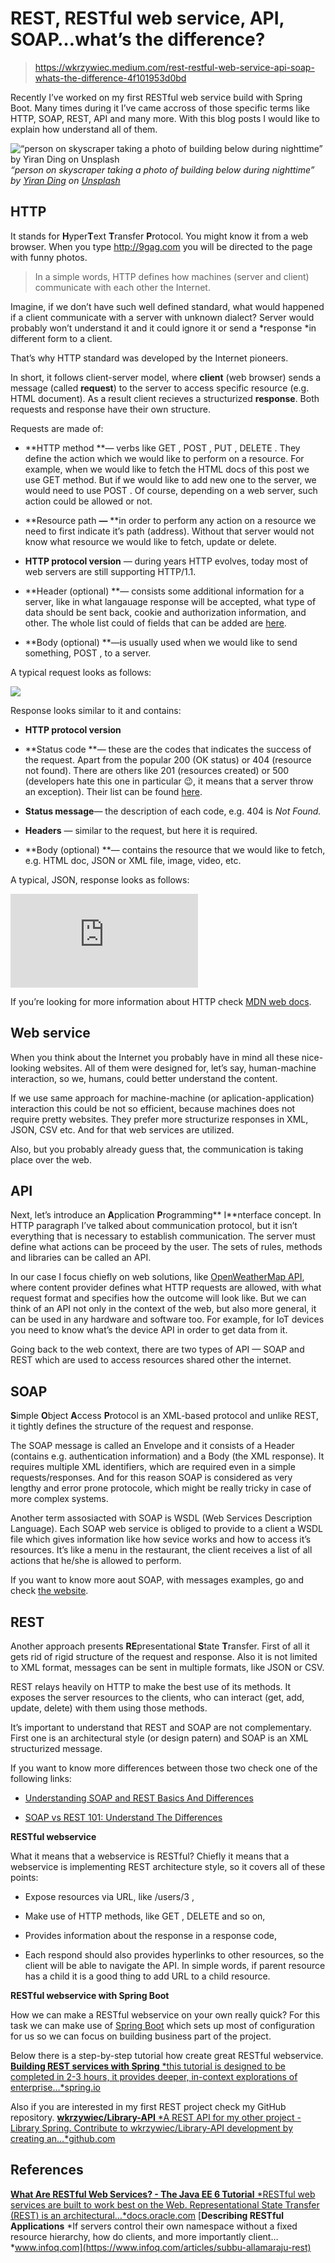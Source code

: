 
# REST, RESTful web service, API, SOAP…what’s the difference?
> https://wkrzywiec.medium.com/rest-restful-web-service-api-soap-whats-the-difference-4f101953d0bd

Recently I’ve worked on my first RESTful web service build with Spring Boot. Many times during it I’ve came accross of those specific terms like HTTP, SOAP, REST, API and many more. With this blog posts I would like to explain how understand all of them.

![“person on skyscraper taking a photo of building below during nighttime” by [Yiran Ding](https://unsplash.com/@yiranding?utm_source=medium&utm_medium=referral) on [Unsplash](https://unsplash.com?utm_source=medium&utm_medium=referral)](https://cdn-images-1.medium.com/max/8420/0*kIXzCKenqP2vkR81)*“person on skyscraper taking a photo of building below during nighttime” by [Yiran Ding](https://unsplash.com/@yiranding?utm_source=medium&utm_medium=referral) on [Unsplash](https://unsplash.com?utm_source=medium&utm_medium=referral)*

## **HTTP**

It stands for **H**yper**T**ext **T**ransfer **P**rotocol. You might know it from a web browser. When you type http://9gag.com you will be directed to the page with funny photos.
> In a simple words, HTTP defines how machines (server and client) communicate with each other the Internet.

Imagine, if we don’t have such well defined standard, what would happened if a client communicate with a server with unknown dialect? Server would probably won’t understand it and it could ignore it or send a *response *in different form to a client.

That’s why HTTP standard was developed by the Internet pioneers.

In short, it follows client-server model, where **client** (web browser) sends a message (called **request**) to the server to access specific resource (e.g. HTML document). As a result client recieves a structurized **response**. Both requests and response have their own structure.

Requests are made of:

* **HTTP method **— verbs like GET , POST , PUT , DELETE . They define the action which we would like to perform on a resource. For example, when we would like to fetch the HTML docs of this post we use GET method. But if we would like to add new one to the server, we would need to use POST . Of course, depending on a web server, such action could be allowed or not.

* **Resource path **—** **in order to perform any action on a resource we need to first indicate it’s path (address). Without that server would not know what resource we would like to fetch, update or delete.

* **HTTP protocol version** — during years HTTP evolves, today most of web servers are still supporting HTTP/1.1.

* **Header (optional) **— consists some additional information for a server, like in what langauage response will be accepted, what type of data should be sent back, cookie and authorization information, and other. The whole list could of fields that can be added are [here](https://developer.mozilla.org/en-US/docs/Web/HTTP/Headers).

* **Body (optional) **—is usually used when we would like to send something, POST , to a server.

A typical request looks as follows:

![](https://cdn-images-1.medium.com/max/2000/0*mtSEkGAfGzRkwbMU.png)

Response looks similar to it and contains:

* **HTTP protocol version**

* **Status code **— these are the codes that indicates the success of the request. Apart from the popular 200 (OK status) or 404 (resource not found). There are others like 201 (resources created) or 500 (developers hate this one in particular 😉, it means that a server throw an exception). Their list can be found [here](https://developer.mozilla.org/en-US/docs/Web/HTTP/Status).

* **Status message**— the description of each code, e.g. 404 is *Not Found.*

* **Headers** — similar to the request, but here it is required.

* **Body (optional) **— contains the resource that we would like to fetch, e.g. HTML doc, JSON or XML file, image, video, etc.

A typical, JSON, response looks as follows:

<iframe src="https://medium.com/media/01cc70140afefd98302884988b999daa" frameborder=0></iframe>

If you’re looking for more information about HTTP check [MDN web docs](https://developer.mozilla.org/en-US/docs/Web/HTTP).

## Web service

When you think about the Internet you probably have in mind all these nice-looking websites. All of them were designed for, let’s say, human-machine interaction, so we, humans, could better understand the content.

If we use same approach for machine-machine (or aplication-application) interaction this could be not so efficient, because machines does not require pretty websites. They prefer more structurize responses in XML, JSON, CSV etc. And for that web services are utilized.

Also, but you probably already guess that, the communication is taking place over the web.

## API

Next, let’s introduce an **A**pplication **P**rogramming** I**nterface concept. In HTTP paragraph I’ve talked about communication protocol, but it isn’t everything that is necessary to establish communication. The server must define what actions can be proceed by the user. The sets of rules, methods and libraries can be called an API.

In our case I focus chiefly on web solutions, like [OpenWeatherMap API](https://openweathermap.org/api), where content provider defines what HTTP requests are allowed, with what request format and specifies how the outcome will look like. But we can think of an API not only in the context of the web, but also more general, it can be used in any hardware and software too. For example, for IoT devices you need to know what’s the device API in order to get data from it.

Going back to the web context, there are two types of API — SOAP and REST which are used to access resources shared other the internet.

## SOAP

**S**imple **O**bject **A**ccess **P**rotocol is an XML-based protocol and unlike REST, it tightly defines the structure of the request and response.

The SOAP message is called an Envelope and it consists of a Header (contains e.g. authentication information) and a Body (the XML response). It requires multiple XML identifiers, which are required even in a simple requests/responses. And for this reason SOAP is considered as very lengthy and error prone protocole, which might be really tricky in case of more complex systems.

Another term assosiacted with SOAP is WSDL (Web Services Description Language). Each SOAP web service is obliged to provide to a client a WSDL file which gives information like how sevice works and how to access it’s resources. It’s like a menu in the restaurant, the client receives a list of all actions that he/she is allowed to perform.

If you want to know more aout SOAP, with messages examples, go and check [the website](https://developers.google.com/ad-manager/api/soap_xml).

## REST

Another approach presents **RE**presentational **S**tate **T**ransfer. First of all it gets rid of rigid structure of the request and response. Also it is not limited to XML format, messages can be sent in multiple formats, like JSON or CSV.

REST relays heavily on HTTP to make the best use of its methods. It exposes the server resources to the clients, who can interact (get, add, update, delete) with them using those methods.

It’s important to understand that REST and SOAP are not complementary. First one is an architectural style (or design patern) and SOAP is an XML structurized message.

If you want to know more differences between those two check one of the following links:

* [Understanding SOAP and REST Basics And Differences](https://smartbear.com/blog/test-and-monitor/understanding-soap-and-rest-basics/)

* [SOAP vs REST 101: Understand The Differences](https://www.soapui.org/learn/api/soap-vs-rest-api.html)

**RESTful webservice**

What it means that a webservice is RESTful? Chiefly it means that a webservice is implementing REST architecture style, so it covers all of these points:

* Expose resources via URL, like /users/3 ,

* Make use of HTTP methods, like GET , DELETE and so on,

* Provides information about the response in a response code,

* Each respond should also provides hyperlinks to other resources, so the client will be able to navigate the API. In simple words, if parent resource has a child it is a good thing to add URL to a child resource.

**RESTful webservice with Spring Boot**

How we can make a RESTful webservice on your own really quick? For this task we can make use of [Spring Boot](https://spring.io/projects/spring-boot) which sets up most of configuration for us so we can focus on building business part of the project.

Below there is a step-by-step tutorial how create great RESTful webservice.
[**Building REST services with Spring**
*this tutorial is designed to be completed in 2-3 hours, it provides deeper, in-context explorations of enterprise…*spring.io](https://spring.io/guides/tutorials/bookmarks/)

Also if you are interested in my first REST project check my GitHub repository.
[**wkrzywiec/Library-API**
*A REST API for my other project - Library Spring. Contribute to wkrzywiec/Library-API development by creating an…*github.com](https://github.com/wkrzywiec/Library-API)

## References
[**What Are RESTful Web Services? - The Java EE 6 Tutorial**
*RESTful web services are built to work best on the Web. Representational State Transfer (REST) is an architectural…*docs.oracle.com](https://docs.oracle.com/javaee/6/tutorial/doc/gijqy.html)
[**Describing RESTful Applications**
*If servers control their own namespace without a fixed resource hierarchy, how do clients, and more importantly client…*www.infoq.com](https://www.infoq.com/articles/subbu-allamaraju-rest)
